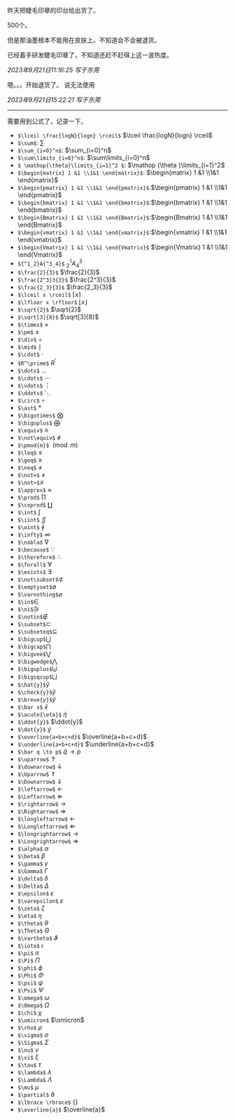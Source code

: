 昨天把睫毛印章的印台给出货了。

500个。

但是那油墨根本不能用在皮肤上。不知道会不会被退货。

已经着手研发睫毛印章了，不知道还赶不赶得上这一波热度。

*2023年9月21日11:16:25 写于东莞*

嗯。。。开始退货了。 说无法使用

*2023年9月21日15:22:21 写于东莞*

--- 

需要用到公式了，记录一下。

- `$\lceil \frac{logN}{logn} \rceil$` $\lceil \frac{logN}{logn} \rceil$
- `$\sum$`: $\sum$
- `$\sum_{i=0}^n$`: $\sum_{i=0}^n$
- `$\sum\limits_{i=0}^n$`: $\sum\limits_{i=0}^n$
- `$ \mathop{\theta}\limits_{i=1}^2 $`:  $\mathop {\theta }\limits_{i=1}^2$
- `$\begin{matrix} 1 &1 \\1&1 \end{matrix}$`: $\begin{matrix} 1 &1 \\1&1 \end{matrix}$
- `$\begin{pmatrix} 1 &1 \\1&1 \end{pmatrix}$`:$\begin{pmatrix} 1 &1 \\1&1 \end{pmatrix}$
- `$\begin{bmatrix} 1 &1 \\1&1 \end{bmatrix}$`:$\begin{bmatrix} 1 &1 \\1&1 \end{bmatrix}$
- `$\begin{Bmatrix} 1 &1 \\1&1 \end{Bmatrix}$`:$\begin{Bmatrix} 1 &1 \\1&1 \end{Bmatrix}$
- `$\begin{vmatrix} 1 &1 \\1&1 \end{vmatrix}$`:$\begin{vmatrix} 1 &1 \\1&1 \end{vmatrix}$
- `$\begin{Vmatrix} 1 &1 \\1&1 \end{Vmatrix}$` $\begin{Vmatrix} 1 &1 \\1&1 \end{Vmatrix}$
- `${^1_2}A{^3_4}$` ${^1_2}A{^3_4}$
- `$\frac{2}{3}$` $\frac{2}{3}$
- `$\frac{2^3}3{3}$` $\frac{2^3}{3}$
- `$\frac{2_3}{3}$` $\frac{2_3}{3}$
- `$\lceil x \rceil$` $\lceil x \rceil$
- `$\lfloor x \rfloor$` $\lfloor x \rfloor$
- `$\sqrt{2}$` $\sqrt{2}$
- `$\sqrt[3]{8}$` $\sqrt[3]{8}$
- `$\times$` $\times$
- `$\pm$` $\pm$
- `$\div$` $\div$
- `$\mid$` $\mid$
- `$\cdot$` $\cdot$
- `$R^\prime$` $R^\prime$
- `$\dots$` $\dots$
- `$\cdots$` $\cdots$
- `$\vdots$` $\vdots$
- `$\ddots$` $\ddots$
- `$\circ$` $\circ$
- `$\ast$` $\ast$
- `$\bigotimes$` $\bigotimes$
- `$\bigoplus$` $\bigoplus$
- `$\equiv$` $\equiv$
- `$\not\equiv$` $\not\equiv$
- `$\pmod{m}$` $\pmod{m}$
- `$\leq$` $\leq$
- `$\geq$` $\geq$
- `$\neq$` $\neq$
- `$\not=$` $\not=$
- `$\not>$`$\not>$
- `$\approx$` $\approx$
- `$\prod$` $\prod$
- `$\coprod$` $\coprod$
- `$\int$` $\int$
- `$\iint$` $\iint$
- `$\oint$` $\oint$
- `$\infty$` $\infty$
- `$\nabla$` $\nabla$
- `$\because$` $\because$
- `$\therefore$` $\therefore$
- `$\forall$` $\forall$
- `$\exists$` $\exists$
- `$\not\subset$`$\not\subset$
- `$\emptyset$`$\emptyset$
- `$\varnothing$`$\varnothing$
- `$\in$`$\in$
- `$\ni$`$\ni$
- `$\notin$`$\notin$
- `$\subset$`$\subset$
- `$\subseteq$`$\subseteq$
- `$\bigcup$`$\bigcup$
- `$\bigcap$`$\bigcap$
- `$\bigvee$`$\bigvee$
- `$\bigwedge$`$\bigwedge$
- `$\biguplus$`$\biguplus$
- `$\bigsqcup$`$\bigsqcup$
- `$\hat{y}$`$\hat{y}$
- `$\check{y}$`$\check{y}$
- `$\breve{y}$`$\breve{y}$
- `$\bar x$` $\bar x$
- `$\acute{\eta}$` $\acute{\eta}$
- `$\ddot{y}$` $\ddot{y}$
- `$\dot{y}$` $\dot{y}$
- `$\overline{a+b+c+d}$` $\overline{a+b+c+d}$
- `$\underline{a+b+c+d}$` $\underline{a+b+c+d}$
- `$\bar q \to p$` $\bar q \to p$
- `$\uparrow$` $\uparrow$
- `$\downarrow$` $\downarrow$
- `$\Uparrow$` $\Uparrow$
- `$\Downarrow$` $\Downarrow$
- `$\leftarrow$` $\leftarrow$
- `$\Leftarrow$` $\Leftarrow$
- `$\rightarrow$` $\rightarrow$
- `$\Rightarrow$` $\Rightarrow$
- `$\longleftarrow$` $\longleftarrow$
- `$\Longleftarrow$` $\Longleftarrow$
- `$\longrightarrow$` $\longrightarrow$
- `$\Longrightarrow$` $\Longrightarrow$
- `$\alpha$` $\alpha$
- `$\beta$` $\beta$
- `$\gamma$` $\gamma$
- `$\Gamma$` $\Gamma$
- `$\delta$` $\delta$
- `$\Delta$` $\Delta$
- `$\epsilon$` $\epsilon$
- `$\varepsilon$` $\varepsilon$
- `$\zeta$` $\zeta$
- `$\eta$` $\eta$
- `$\theta$` $\theta$
- `$\Theta$` $\Theta$
- `$\vartheta$` $\vartheta$
- `$\iota$` $\iota$
- `$\pi$` $\pi$
- `$\Pi$` $\Pi$
- `$\phi$` $\phi$
- `$\Phi$` $\Phi$
- `$\psi$` $\psi$
- `$\Psi$` $\Psi$
- `$\omega$` $\omega$
- `$\Omega$` $\Omega$
- `$\chi$` $\chi$
- `$\omicron$` $\omicron$
- `$\rho$` $\rho$
- `$\sigma$` $\sigma$
- `$\Sigma$` $\Sigma$
- `$\nu$` $\nu$
- `$\xi$` $\xi$
- `$\tau$` $\tau$
- `$\lambda$` $\lambda$
- `$\Lambda$` $\Lambda$
- `$\mu$` $\mu$
- `$\partial$` $\partial$
- `$\lbrace \rbrace$` $\lbrace \rbrace$
- `$\overline{a}$` $\overline{a}$